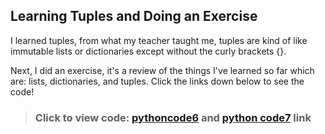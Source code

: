## Learning Tuples and Doing an Exercise

I learned tuples, from what my teacher taught me, tuples are kind of like immutable lists or dictionaries except without the curly brackets {}.

Next, I did an exercise, it's a review of the things I've learned so far which are: lists, dictionaries, and tuples. Click the links down below to see the code!

>### Click to view code: [pythoncode6](https://github.com/ojeDev/Python-Journey/blob/main/pythoncode6) and [python code7](https://github.com/ojeDev/Python-Journey/blob/main/pythoncode7) link
